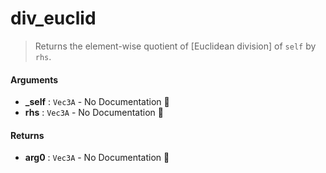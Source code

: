 # div\_euclid

>  Returns the element-wise quotient of [Euclidean division] of `self` by `rhs`.

#### Arguments

- **\_self** : `Vec3A` \- No Documentation 🚧
- **rhs** : `Vec3A` \- No Documentation 🚧

#### Returns

- **arg0** : `Vec3A` \- No Documentation 🚧